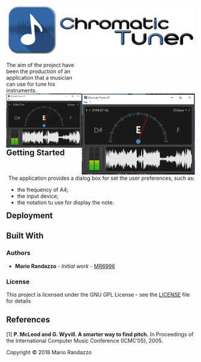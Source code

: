 ![Logo](_media/chtuner_logo.png)

<div style="width: 40%;"> The aim of the project have been the production of an application that a musician can use for tune his instruments. </div>

<img align="right" width="60%" src="_media/screen_01.png"/>
<img align="left" width="40%" src="_media/screen_01.png"/>

<div style="float: right; ">
  The application provides a dialog box for set the user preferences, such as:
  <ul>
    <li>the frequency of A4;</li>
    <li>the input device;</li>
    <li>the notation tu use for display the note.</li>
  </ul>
</div>

## Getting Started

## Deployment

## Built With

### Authors

* **Mario Randazzo** - *Initial work* - [MR6996](https://github.com/MR6996)

### License

This project is licensed under the GNU GPL License - see the [LICENSE](LICENSE) file for details

## References
[1] **P. McLeod and G. Wyvill. A smarter way to find pitch.** In Proceedings of the International Computer Music Conference (ICMC’05), 2005.

Copyright © 2018 Mario Randazzo
